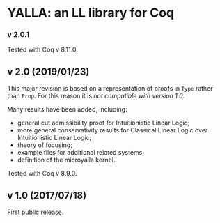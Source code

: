 # YALLA: an LL library for Coq

### v 2.0.1

Tested with Coq v 8.11.0.

## v 2.0 (2019/01/23)

This major revision is based on a representation of proofs in `Type` rather than `Prop`.
For this reason it is *not compatible with version 1.0*.

Many results have been added, including:

* general cut admissibility proof for Intuitionistic Linear Logic;
* more general conservativity results for Classical Linear Logic over Intuitionistic Linear Logic;
* theory of focusing;
* example files for additional related systems;
* definition of the microyalla kernel.

Tested with Coq v 8.9.0.

## v 1.0 (2017/07/18)

First public release.

